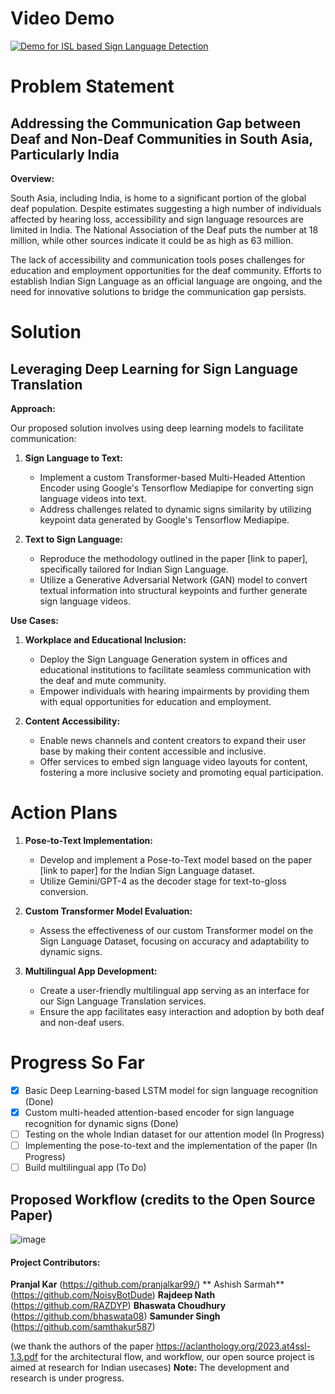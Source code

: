 # Video Demo
[![Demo for ISL based Sign Language Detection](https://img.youtube.com/vi/WsnubMzE8yM/0.jpg)](https://youtu.be/hR-aP7o53iQ)


# Problem Statement

## Addressing the Communication Gap between Deaf and Non-Deaf Communities in South Asia, Particularly India

**Overview:**

South Asia, including India, is home to a significant portion of the global deaf population. Despite estimates suggesting a high number of individuals affected by hearing loss, accessibility and sign language resources are limited in India. The National Association of the Deaf puts the number at 18 million, while other sources indicate it could be as high as 63 million.

The lack of accessibility and communication tools poses challenges for education and employment opportunities for the deaf community. Efforts to establish Indian Sign Language as an official language are ongoing, and the need for innovative solutions to bridge the communication gap persists.

# Solution

## Leveraging Deep Learning for Sign Language Translation

**Approach:**

Our proposed solution involves using deep learning models to facilitate communication:

1. **Sign Language to Text:**
   - Implement a custom Transformer-based Multi-Headed Attention Encoder using Google's Tensorflow Mediapipe for converting sign language videos into text.
   - Address challenges related to dynamic signs similarity by utilizing keypoint data generated by Google's Tensorflow Mediapipe.

2. **Text to Sign Language:**
   - Reproduce the methodology outlined in the paper [link to paper], specifically tailored for Indian Sign Language.
   - Utilize a Generative Adversarial Network (GAN) model to convert textual information into structural keypoints and further generate sign language videos.

**Use Cases:**

1. **Workplace and Educational Inclusion:**
   - Deploy the Sign Language Generation system in offices and educational institutions to facilitate seamless communication with the deaf and mute community.
   - Empower individuals with hearing impairments by providing them with equal opportunities for education and employment.

2. **Content Accessibility:**
   - Enable news channels and content creators to expand their user base by making their content accessible and inclusive.
   - Offer services to embed sign language video layouts for content, fostering a more inclusive society and promoting equal participation.

# Action Plans

1. **Pose-to-Text Implementation:**
   - Develop and implement a Pose-to-Text model based on the paper [link to paper] for the Indian Sign Language dataset.
   - Utilize Gemini/GPT-4 as the decoder stage for text-to-gloss conversion.

2. **Custom Transformer Model Evaluation:**
   - Assess the effectiveness of our custom Transformer model on the Sign Language Dataset, focusing on accuracy and adaptability to dynamic signs.

3. **Multilingual App Development:**
   - Create a user-friendly multilingual app serving as an interface for our Sign Language Translation services.
   - Ensure the app facilitates easy interaction and adoption by both deaf and non-deaf users.

# Progress So Far

- [x] Basic Deep Learning-based LSTM model for sign language recognition (Done)
- [x] Custom multi-headed attention-based encoder for sign language recognition for dynamic signs (Done)
- [ ] Testing on the whole Indian dataset for our attention model (In Progress)
- [ ] Implementing the pose-to-text and the implementation of the paper (In Progress)
- [ ] Build multilingual app (To Do)

## Proposed Workflow (credits to the Open Source Paper)
![image](https://github.com/pranjalkar99/shruti-drishti/assets/74347116/4636a003-09f4-4953-92ad-c3df4b9fea1e)



#### Project Contributors:
**Pranjal Kar** (https://github.com/pranjalkar99/)
** Ashish Sarmah** (https://github.com/NoisyBotDude)
**Rajdeep Nath** (https://github.com/RAZDYP)
**Bhaswata Choudhury** (https://github.com/bhaswata08)
**Samunder Singh** (https://github.com/samthakur587)



(we thank the authors of the paper https://aclanthology.org/2023.at4ssl-1.3.pdf for the architectural flow, and workflow, our open source project is aimed at research for Indian usecases)
**Note:**
The development and research is under progress.
